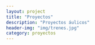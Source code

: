 ```yaml
---
layout: project
title: "Proyectos"
description: "Proyectos áulicos"
header-img: "img/trenes.jpg"
category: proyectos
---
```

